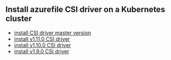 ## Install azurefile CSI driver on a Kubernetes cluster

 - [install CSI driver master version](./install-csi-driver-master.md)
 - [install v1.11.0 CSI driver](./install-csi-driver-v1.11.0.md)
 - [install v1.10.0 CSI driver](./install-csi-driver-v1.10.0.md)
 - [install v1.9.0 CSI driver](./install-csi-driver-v1.9.0.md)

